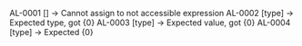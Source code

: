 AL-0001 [] -> Cannot assign to not accessible expression
AL-0002 [type] -> Expected type, got {0}
AL-0003 [type] -> Expected value, got {0}
AL-0004 [type] -> Expected {0}

